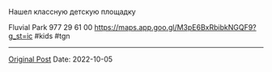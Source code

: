 Нашел классную детскую площадку 

Fluvial Park
977 29 61 00
https://maps.app.goo.gl/M3pE6BxRbibkNGQF9?g_st=ic #kids #tgn

---
[Original Post](https://t.me/lev2tarragona/316)
Date: 2022-10-05
